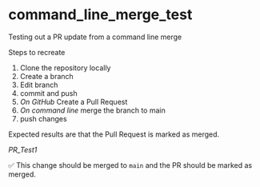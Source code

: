 # command_line_merge_test
Testing out a PR update from a command line merge

Steps to recreate

1. Clone the repository locally
2. Create a branch
3. Edit branch
4. commit and push
5. _On GitHub_ Create a Pull Request
6. _On command line_ merge the branch to main
7. push changes

Expected results are that the Pull Request is marked as merged.

_PR_Test1_

:white_check_mark: This change should be merged to `main` and the PR should be marked as merged.
